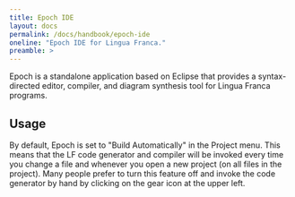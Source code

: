 ```yaml
---
title: Epoch IDE
layout: docs
permalink: /docs/handbook/epoch-ide
oneline: "Epoch IDE for Lingua Franca."
preamble: >
---
```


Epoch is a standalone application based on Eclipse that provides a syntax-directed editor, compiler, and diagram synthesis tool for Lingua Franca programs.

## Usage

By default, Epoch is set to "Build Automatically" in the Project menu. This means that the LF code generator and compiler will be invoked every time you change a file and whenever you open a new project (on all files in the project). Many people prefer to turn this feature off and invoke the code generator by hand by clicking on the gear icon at the upper left.
